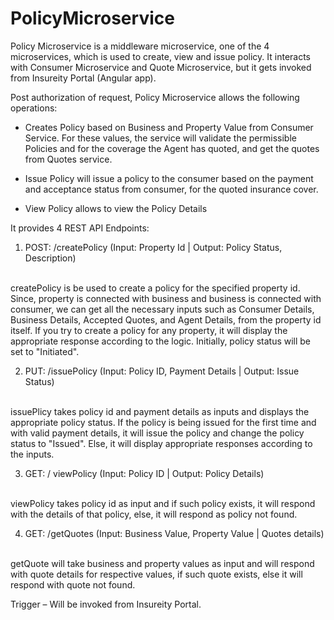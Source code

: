 # PolicyMicroservice

Policy Microservice is a middleware microservice, one of the 4 microservices, which is used to create, view and issue policy. It interacts with Consumer Microservice and Quote Microservice, but it gets invoked from Insureity Portal (Angular app). 

Post authorization of request, Policy Microservice allows the following operations: 

* Creates Policy based on Business and Property Value from Consumer Service. For these values, the service will validate the permissible Policies and for the coverage the Agent has quoted, and get the quotes from Quotes service.

* Issue Policy will issue a policy to the consumer based on the payment and acceptance status from consumer, for the quoted insurance cover.

* View Policy allows to view the Policy Details 

It provides 4 REST API Endpoints:

1. POST: /createPolicy (Input: Property Id | Output: Policy Status, Description)
  <br>
  createPolicy is be used to create a policy for the specified property id. Since, property is connected with business and business is connected with consumer, we can get all the necessary inputs such as Consumer Details, Business Details, Accepted Quotes, and Agent Details, from the property id itself. If you try to create a policy for any property, it will display the appropriate response according to the logic. Initially, policy status will be set to "Initiated".

2. PUT: /issuePolicy (Input: Policy ID, Payment Details | Output: Issue Status)
  <br>
  issuePlicy takes policy id and payment details as inputs and displays the appropriate policy status. If the policy is being issued for the first time and with valid payment details, it will issue the policy and change the policy status to "Issued". Else, it will display appropriate responses according to the inputs.

3. GET: / viewPolicy (Input: Policy ID | Output: Policy Details) 
  <br>
  viewPolicy takes policy id as input and if such policy exists, it will respond with the details of that policy, else, it will respond as policy not found.

4. GET: /getQuotes (Input: Business Value, Property Value | Quotes details) 
  <br>
  getQuote will take business and property values as input and will respond with quote details for respective values, if such quote exists, else it will respond with quote not found. 

Trigger – Will be invoked from Insureity Portal.

